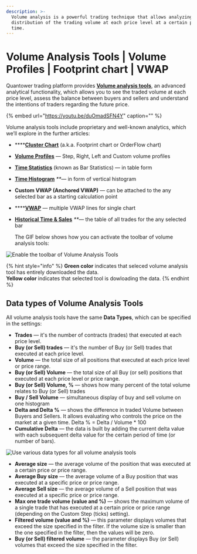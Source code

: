 ```yaml
---
description: >-
  Volume analysis is a powerful trading technique that allows analyzing the
  distribution of the trading volume at each price level at a certain period of
  time.
---
```


# Volume Analysis Tools \| Volume Profiles \| Footprint chart \| VWAP

Quantower trading platform provides [**Volume analysis tools**](https://www.quantower.com/volumeanalysistools), an advanced analytical functionality, which allows you to see the traded volume at each price level, assess the balance between buyers and sellers and understand the intentions of traders regarding the future price.

{% embed url="https://youtu.be/duOmadSFN4Y" caption="" %}

Volume analysis tools include proprietary and well-known analytics, which we’ll explore in the further articles:

* \*\*\*\*[**Cluster Chart**](https://help.optimusflow.qtower.app/analytics-panels/chart/volume-analysis-tools/cluster-chart) \(a.k.a. Footprint chart or OrderFlow chart\)
* [**Volume Profiles**](https://help.optimusflow.qtower.app/analytics-panels/chart/volume-analysis-tools/volume-profiles) — Step, Right, Left and Custom volume profiles
* [**Time Statistics**](https://help.optimusflow.qtower.app/analytics-panels/chart/volume-analysis-tools/time-statistics) \(known as Bar Statistics\) — in table form
* [**Time Histogram**](https://help.optimusflow.qtower.app/analytics-panels/chart/volume-analysis-tools/time-histogram) _\*\*_— in form of vertical histogram
* **Custom VWAP \(Anchored VWAP\)** — can be attached to the any selected bar as a starting calculation point
* \*\*\*\*[**VWAP**](../vwap.md) — multiple VWAP lines for single chart
* [**Historical Time & Sales**](https://help.optimusflow.qtower.app/analytics-panels/chart/volume-analysis-tools/historical-time-and-sales) _\*\*_— the table of all trades for the any selected bar

  The GIF below shows how you can activate the toolbar of volume analysis tools:

![Enable the toolbar of Volume Analysis Tools ](../../../.gitbook/assets/volume-analysis-tools.gif)

{% hint style="info" %}
**Green color** indicates that seleced volume analysis tool has entirely downloaded the data.  
**Yellow color** indicates that selected tool is dowloading the data.
{% endhint %}

## Data types of Volume Analysis Tools

All volume analysis tools have the same **Data Types**, which can be specified in the settings:

* **Trades** — it's the number of contracts \(trades\) that executed at each price level.
* **Buy \(or Sell\) trades** — it's the number of Buy \(or Sell\) trades that executed at each price level.
* **Volume** — the total size of all positions that executed at each price level or price range.
* **Buy \(or Sell\) Volume** — the total size of all Buy \(or sell\) positions that executed at each price level or price range.
* **Buy \(or Sell\) Volume, %** — shows how many percent of the total volume relates to Buy \(or Sell\) trades
* **Buy / Sell Volume** — simultaneous display of buy and sell volume on one histogram
* **Delta and Delta %** — shows the difference in traded Volume between Buyers and Sellers. It allows evaluating who controls the price on the market at a given time.  Delta % = Delta / Volume \* 100
* **Cumulative Delta** — the data is built by adding the current delta value with each subsequent delta value for the certain period of time \(or number of bars\). 

![Use various data types for all volume analysis tools](../../../.gitbook/assets/volume-profiles-data-types.png)

* **Average size** — the average volume of the position that was executed at a certain price or price range.
* **Average Buy size** — the average volume of a Buy position that was executed at a specific price or price range.
* **Average Sell size** — the average volume of a Sell position that was executed at a specific price or price range.
* **Max one trade volume \(value and %\)** — shows the maximum volume of a single trade that has executed at a certain price or price range \(depending on the Custom Step \(ticks\) setting\).
* **Filtered volume \(value and %\)** — this parameter displays volumes that exceed the size specified in the filter. If the volume size is smaller than the one specified in the filter, then the values will be zero.
* **Buy \(or Sell\) filtered volume** — the parameter displays Buy \(or Sell\) volumes that exceed the size specified in the filter.

